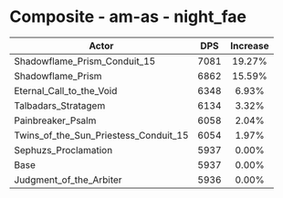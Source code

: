 # Composite - am-as - night_fae
| Actor | DPS | Increase |
|---|:---:|:---:|
|Shadowflame_Prism_Conduit_15|7081|19.27%|
|Shadowflame_Prism|6862|15.59%|
|Eternal_Call_to_the_Void|6348|6.93%|
|Talbadars_Stratagem|6134|3.32%|
|Painbreaker_Psalm|6058|2.04%|
|Twins_of_the_Sun_Priestess_Conduit_15|6054|1.97%|
|Sephuzs_Proclamation|5937|0.00%|
|Base|5937|0.00%|
|Judgment_of_the_Arbiter|5936|0.00%|
